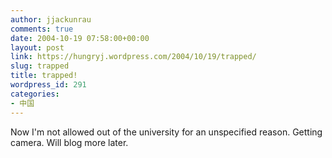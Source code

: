 ```yaml
---
author: jjackunrau
comments: true
date: 2004-10-19 07:58:00+00:00
layout: post
link: https://hungryj.wordpress.com/2004/10/19/trapped/
slug: trapped
title: trapped!
wordpress_id: 291
categories:
- 中国
---
```


Now I'm not allowed out of the university for an unspecified reason.  Getting camera.  Will blog more later.
